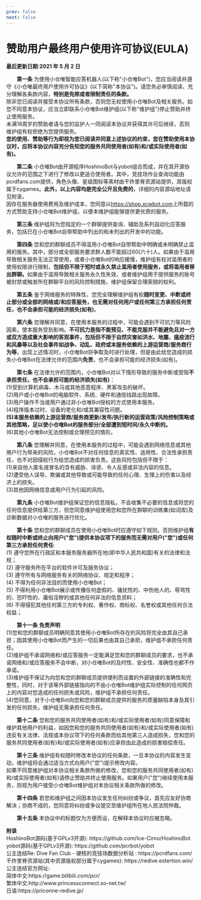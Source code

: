 ```yaml
---
prev: false
next: false
---
```

# 赞助用户最终用户使用许可协议(EULA)

<p><b>最后更新日期:2021 年 5 月 2 日</b></p>
<div style="text-indent:2em">
<p><b>第一条</b> 为使用小仓唯智能应答机器人(以下称"小仓唯Bot")，您应当阅读并遵守《小仓唯最终用户使用许可协议》(以下简称"本协议")。请您务必审慎阅读、充分理解各条款内容，<b>特别是免除或者限制责任的条款。</b></br>  除非您已阅读并接受本协议所有条款，否则您无权使用小仓唯Bot及相关服务。如您不同意本协议，应当立即联系小仓唯Bot维护组(以下称"维护组")停止赞助并终止使用服务。<br>未满18周岁的赞助者请与您的监护人一同阅读本协议并获得其许可后继续，否则维护组有权拒绝为您提供服务。<br><b>您的使用、赞助等行为即视为您已阅读并同意上述协议的约束，您在赞助使用本协议时，应将本协议内容充分告知您的服务共同使用者(如有)和/或实际使用者(如有)。</b></p>
<p><b>第二条</b> 小仓唯Bot由开源程序HoshinoBot与yobot组合而成，并在其开源协议允许的范围之下进行了修改以更适合使用者。其中，竞技场作业查询功能由pcrdfans.com提供，角色头像、星级图标等素材由干炸里脊资源站提供，其版权属于cygames。<b>此外，以上内容均是完全公开且免费的</b>，详细的内容源站地址请见附录。<br>因存在服务器使用费用及维护成本，您同意以<a href="https://shop.xcwbot.com">https://shop.xcwbot.com</a>上所载的方式赞助支持小仓唯Bot维护组，以便本维护组能够提供更优质的服务。</p>
<p><b>第三条</b> 维护组将为您指定的一个群聊提供查询、辅助及系列自动化应答服务，包括已在小仓唯Bot自带帮助中列出的和未列出的开发中的功能。</p>
<p><b>第四条</b> 您和您的群聊成员不得滥用小仓唯Bot自带帮助中明确或未明确禁止滥用的服务。其中，部分或全部服务要求群人数不能超过60(六十)人。如果由于滥用导致相关服务无法正常使用，或者小仓唯Bot的响应缓慢，维护组有权对滥用者的使用权限进行限制，<b>包括但不限于短时或永久禁止滥用者使用服务，或将滥用者移出群聊。</b>如果由于滥用导致相关服务永久性失效，或者维护组用于提供服务的账号被封禁或触发所在群聊平台的风险控制措施，维护组保留合理索赔的权利。</p>
<p><b>第五条</b> 鉴于网络服务的特殊性，您完全理解维护组有权<b>随时变更、中断或终止部分或全部的网络或/和应答服务，也无需对任何用户或任何第三方承担任何责任，也不会承担可能的经济损失(如有)</b>。</p>
<p><b>第六条</b> 您理解并同意，在使用本服务的过程中，可能会遇到不可抗力等风险因素，使本服务受到影响。<b>不可抗力是指不能预见、不能克服并不能避免且对一方或双方造成重大影响的客观事件，包括但不限于自然灾害如洪水、地震、瘟疫流行和风暴等以及社会事件如战争、动乱、政府或本服务依赖的上游运营商/服务商行为等</b>。出现上述情况时，小仓唯Bot将争取及时进行处理，但是由此给您造成的损失小仓唯Bot在法律允许的范围内<b>免责</b>，也不会承担可能的经济损失(如有)。</p>
<p><b>第七条</b> 在法律允许的范围内，小仓唯Bot对以下情形导致的服务中断或受阻<b>不承担责任，也不会承担可能的经济损失(如有)</b>：<br>(1)受到计算机病毒、木马或其他恶意程序、黑客攻击的破坏。<br>(2)用户或小仓唯Bot的电脑软件、系统、硬件和通信线路出现故障。<br>(3)用户操作不当或用户通过非小仓唯Bot授权的方式使用本服务。<br>(4)程序版本过时、设备的老化和/或其兼容性问题。<br><b>(5)本服务依赖的上游运营商/服务商更新/发布/执行新的运营政策/风险控制策略或其他策略，足以使小仓唯Bot的服务部分/全部遭到短时间/永久中断的。<br></b>(6)其他小仓唯Bot无法控制或合理预见的情形。</p>
<p><b>第八条</b> 您理解并同意，在使用本服务的过程中，可能会遇到网络信息或其他用户行为带来的风险，小仓唯Bot不对任何信息的真实性、适用性、合法性承担责任，也不对因侵权行为给您造成的损害负责。这些风险包括但不限于：<br>(1)来自他人匿名或冒名的含有威胁、诽谤、令人反感或非法内容的信息。<br>(2)遭受他人误导、欺骗或其他导致或可能导致的任何心理、生理上的伤害以及经济上的损失。<br>(3)其他因网络信息或用户行为引起的风险。</p>
<p><b>第九条</b> 小仓唯Bot维护组保证您的信息隐私，不会收集不必要的信息或将您的任何信息提供给第三方，但您同意维护组使用您和您所在群聊的训练集(如词库)及诊断数据对小仓唯的服务进行优化。</p>
<p><b>第十条</b> 您和您的群聊成员在使用小仓唯Bot时应遵守如下规则，否则维护组<b>有权随时中断或终止向用户("您")提供本协议项下的服务而无需对用户("您")或任何第三方承担任何责任</b>:<br>(1) 遵守您所在行政区和本服务服务器所在地(即中华人民共和国)有关的法律和法规；<br>(2) 遵守服务所在平台的软件许可及服务协议；<br>(3) 遵守所有与网络服务有关的网络协议、规定和程序；<br>(4) 不得为任何非法目的而使用小仓唯Bot；<br>(5) 不得利用小仓唯Bot展示或传播任何虚假的、骚扰性的、中伤他人的、辱骂性的、恐吓性的、庸俗淫秽的或其他任何非法的信息资料；<br>(6) 不得侵犯其他任何第三方的专利权、著作权、商标权、名誉权或其他任何合法权益；</p>
<p><b>第十一条</b> <b>免责声明</b><br>(1)您和您的群聊成员明确同意其使用小仓唯Bot所存在的风险将完全由其自己承担；因其使用小仓唯Bot而产生的一切后果也由其自己承担，维护组不承担任何责任。<br>(2)维护组不承诺网络和/或应答服务一定能满足您和您的群聊成员的要求，也不承诺网络和/或应答服务不会中断，对小仓唯Bot的及时性、安全性、准确性也都不作承诺。<br>(3)维护组不保证为向您和您的群聊成员提供便利而设置的外部链接的准确性和完整性，同时，对于该等外部链接指向的不由小仓唯Bot维护组实际控制的任何网页上的内容对您造成的任何损失或风险，维护组不承担任何责任。<br>(4)您同意，对于小仓唯Bot向您和您的群聊成员提供的服务的质量缺陷本身及其引发的任何损失，维护组无需承担任何责任。</p>
<p><b>第十二条</b> 您和您的服务共同使用者(如有)和/或实际使用者(如有)同意保障和维护其他用户的利益，如因您和您的服务共同使用者(如有)和/或实际使用者(如有)违反有关法律、法规或本协议项下的任何条款而给其他第三人造成损失，您和您的服务共同使用者(如有)和/或实际使用者(如有)应承担由此造成的损害赔偿责任。</p>
<p><b>第十三条</b> 维护组有权随时修改本协议的任何条款，一旦本协议的内容发生变动，维护组将会通过适当方式向用户("您")提示修改内容。<br>  如果不同意维护组对本协议相关条款所做的修改，您和您的服务共同使用者(如有)和/或实际使用者(如有)请停止赞助并终止使用服务。如果用户("您")继续使用本服务，则视为用户接受小仓唯Bot维护组对本协议相关条款所做的修改。</p>
<p><b>第十四条</b> 若您和维护组之间因本协议发生任何纠纷或争议，首先应友好协商解决；协商不成的，您同意将纠纷或争议提交至维护组所在地人民法院仲裁。</p>
<p><b>第十五条</b> 本协议中的标题仅为方便而设，在解释本协议时应被忽略。</p></div>
<p><b>附录</b><br>  HoshinoBot源码(基于GPLv3开源): https://github.com/Ice-Cirno/HoshinoBot<br>yobot源码(基于GPLv3开源): https://github.com/pcrbot/yobot<br>公主连结Re: Dive Fan Club - 硬核的竞技场数据分析站 : https://pcrdfans.com/<br>干炸里脊资源站(其中资源版权部分属于cygames): https://redive.estertion.win/<br>公主连结官方网址:<br>简体中文:https://game.bilibili.com/pcr/<br>繁体中文:http://www.princessconnect.so-net.tw/<br>日语:https://priconne-redive.jp/</p>
